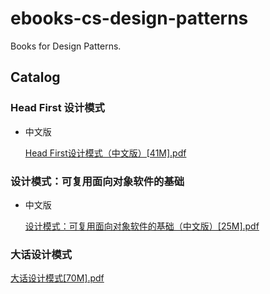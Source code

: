 # ebooks-cs-design-patterns

Books for Design Patterns.

## Catalog

### Head First 设计模式

* 中文版

    [Head First设计模式（中文版）[41M].pdf](https://github.com/lj1218/ebooks-cs-design-patterns/raw/master/books/Head%20First设计模式（中文版）[41M].pdf)

### 设计模式：可复用面向对象软件的基础

* 中文版

    [设计模式：可复用面向对象软件的基础（中文版）[25M].pdf](https://github.com/lj1218/ebooks-cs-design-patterns/raw/master/books/设计模式：可复用面向对象软件的基础（中文版）[25M].pdf)

### 大话设计模式

[大话设计模式[70M].pdf](https://github.com/lj1218/ebooks-cs-design-patterns/raw/master/books/大话设计模式[70M].pdf)
